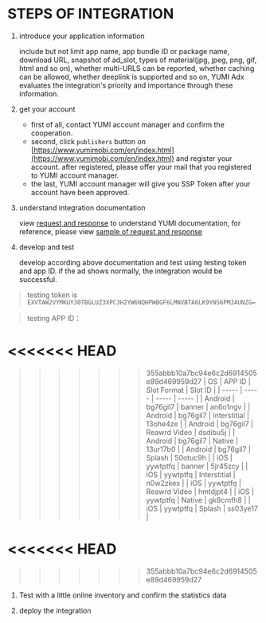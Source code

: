 # STEPS OF INTEGRATION

1. introduce your application information

    include but not limit app name, app bundle ID or package name, download URL, snapshot of ad_slot, types of material(jpg, jpeg, png, gif, html and so on), whether multi-URLS can be reported, whether caching can be allowed, whether deeplink is supported and so on, YUMI Adx evaluates the integration's priority and importance through these information.

2. get your account

    - first of all, contact YUMI account manager and confirm the cooperation.
    - second, click `publishers` button on [https://www.yumimobi.com/en/index.html](https://www.yumimobi.com/en/index.html) and register your account. after registered, please offer your mail that you registered to YUMI account manager.
    - the last, YUMI account manager will give you SSP Token after your account have been approved.

3. understand integration documentation

    view [request and response](request_and_response.md) to understand YUMI documentation, for reference, please view [sample of request and response](sample_of_request_and_response.md)

4. develop and test

    develop according above documentation and test using testing token and app ID. if the ad shows normally, the integration would be successful.

 

  > testing token is ``EXVTAW2VYMKUY30TBGLUZ3XPC3H2YW6NQHPWBGF6LMNVBTA6LK9YNS6PMJAUNZG=`` 

> testing APP ID：

<<<<<<< HEAD
=======

>>>>>>> 355abbb10a7bc94e6c2d6914505e89d469959d27
| OS | APP ID | Slot Format | Slot ID |
| ----- | ----- | ----- | ----- |
| Android | bg76gil7 | banner | an6o1ngv |
| Android | bg76gil7 | Interstitial | 13ohe4ze |
| Android | bg76gil7 | Reawrd Video | dsdibu5j |
| Android | bg76gil7 | Native | 13ur17b0 |
| Android | bg76gil7 | Splash | 50otuc9h |
| iOS | yywtptfq | banner | 5jr45zcy |
| iOS | yywtptfq | Interstitial | n0w2zkex |
| iOS | yywtptfq | Reawrd Video | hmtdjpt4 |
| iOS | yywtptfq | Native | gk8cmfh8 |
| iOS | yywtptfq | Splash | ss03ye17 |

<<<<<<< HEAD
=======

>>>>>>> 355abbb10a7bc94e6c2d6914505e89d469959d27
1. Test with a little online inventory and confirm the statistics data

2. deploy the integration
